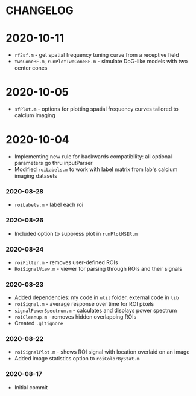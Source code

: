 # CHANGELOG

# 2020-10-11
- `rf2sf.m` - get spatial frequency tuning curve from a receptive field 
- `twoConeRF.m`, `runPlotTwoConeRF.m` - simulate DoG-like models with two center cones

# 2020-10-05
- `sfPlot.m` - options for plotting spatial frequency curves tailored to calcium imaging

# 2020-10-04
- Implementing new rule for backwards compatibility: all optional parameters go thru inputParser
- Modified `roiLabels.m` to work with label matrix from lab's calcium imaging datasets

### 2020-08-28
- `roiLabels.m` - label each roi

### 2020-08-26
- Included option to suppress plot in `runPlotMSER.m`

### 2020-08-24
- `roiFilter.m` - removes user-defined ROIs 
- `RoiSignalView.m` - viewer for parsing through ROIs and their signals

### 2020-08-23
- Added dependencies: my code in `util` folder, external code in `lib`
- `roiSignal.m` - average response over time for ROI pixels
- `signalPowerSpectrum.m` - calculates and displays power spectrum 
- `roiCleanup.m` - removes hidden overlapping ROIs
- Created `.gitignore`

### 2020-08-22
- `roiSignalPlot.m` - shows ROI signal with location overlaid on an image
- Added image statistics option to `roiColorByStat.m`

### 2020-08-17
- Initial commit
